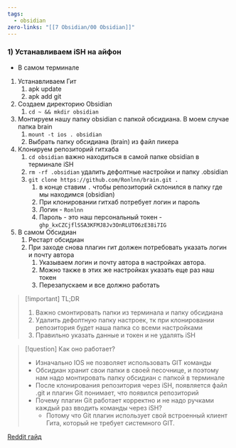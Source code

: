 ```yaml
---
tags:
  - obsidian
zero-links: "[[7 Obsidian/00 Obsidian]]"
---
```

### 1) Устанавливаем iSH на айфон
- В самом терминале
1) Устанавливаем Гит
	1) apk update
	2) apk add git 
2) Создаем директорию Obsidian
	1) `cd ~ && mkdir obsidian`
3) Монтируем нашу папку obsidian с папкой обсидиана. В моем случае папка brain
	1) `mount -t ios . obsidian`
	2) Выбрать папку обсидиана (brain) из файл пикера
4) Клонируем репозиторий гитхаба
	1) `cd obsidian` важно находиться в самой папке obsidian в терминале iSH
	2) `rm -rf .obsidian` удалить дефолтные настройки и папку .obsidian
	3) `git clone https://github.com/Ronlnn/brain.git .`
		1) в конце ставим `.` чтобы репозиторий склонился в папку где мы находимся (obsidian)
		2) При клонировании гитхаб потребует логин и пароль
		3) Логин - `Ronlnn`
		4) Пароль - это наш персональный токен - `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`
5) В самом Обсидиан
	1) Рестарт обсидиан
	2) При заходе снова плагин гит должен потребовать указать логин и почту автора
		1) Указываем логин и почту автора в настройках автора.
		2) Можно также в этих же настройках указать еще раз наш токен
		3) Перезапускаем и все должно работать

>[!important] TL;DR
> 1) Важно смонтировать папки из терминала и папку обсидиана
> 2) Удалить дефолтную папку настроек, тк при клонировании репозитория будет наша папка со всеми настройками
> 3) Правильно указать данные и токен и не удалять iSH

>[!question] Как оно работает?
> - Изначально IOS не позволяет использовать GIT команды
> - Обсидиан хранит свои папки в своей песочнице, и поэтому нам надо монтировать папку обсидиан с папкой в терминале 
> - После клонирования репозитория через iSH, появляется файл .git и плагин Git понимает, что появился репозиторий
> - Почему плагин Git работает корректно и не надо ручками каждый раз вводить команды через iSH?
> 	- Потому что Git плагин использует свой встроенный клиент Гита, который не требует системного GIT.

[Reddit гайд](https://www.reddit.com/r/ObsidianMD/comments/yhahdp/a_relatively_simple_guide_on_syncing_windows_with/?utm_source=share&utm_medium=web2x&context=3)